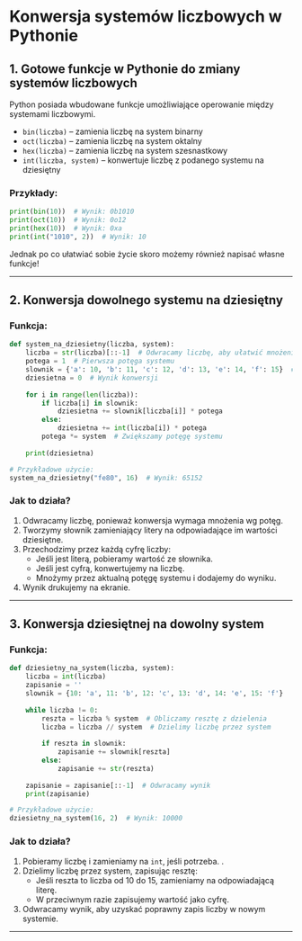 # Konwersja systemów liczbowych w Pythonie

## 1. Gotowe funkcje w Pythonie do zmiany systemów liczbowych
Python posiada wbudowane funkcje umożliwiające operowanie między systemami liczbowymi.

- `bin(liczba)` – zamienia liczbę na system binarny
- `oct(liczba)` – zamienia liczbę na system oktalny
- `hex(liczba)` – zamienia liczbę na system szesnastkowy
- `int(liczba, system)` – konwertuje liczbę z podanego systemu na dziesiętny

### Przykłady:
```python
print(bin(10))  # Wynik: 0b1010
print(oct(10))  # Wynik: 0o12
print(hex(10))  # Wynik: 0xa
print(int("1010", 2))  # Wynik: 10
```

Jednak po co ułatwiać sobie życie skoro możemy również napisać własne funkcje!

---

## 2. Konwersja dowolnego systemu na dziesiętny
### Funkcja:
```python
def system_na_dziesietny(liczba, system):
    liczba = str(liczba)[::-1]  # Odwracamy liczbę, aby ułatwić mnożenie wg potęg
    potega = 1  # Pierwsza potęga systemu
    slownik = {'a': 10, 'b': 11, 'c': 12, 'd': 13, 'e': 14, 'f': 15}  # Szesnastkowe cyfry
    dziesietna = 0  # Wynik konwersji
    
    for i in range(len(liczba)):
        if liczba[i] in slownik:
            dziesietna += slownik[liczba[i]] * potega
        else:
            dziesietna += int(liczba[i]) * potega
        potega *= system  # Zwiększamy potęgę systemu
    
    print(dziesietna)

# Przykładowe użycie:
system_na_dziesietny("fe80", 16)  # Wynik: 65152
```

### Jak to działa?
1. Odwracamy liczbę, ponieważ konwersja wymaga mnożenia wg potęg.
2. Tworzymy słownik zamieniający litery na odpowiadające im wartości dziesiętne.
3. Przechodzimy przez każdą cyfrę liczby:
   - Jeśli jest literą, pobieramy wartość ze słownika.
   - Jeśli jest cyfrą, konwertujemy na liczbę.
   - Mnożymy przez aktualną potęgę systemu i dodajemy do wyniku.
4. Wynik drukujemy na ekranie.

---

## 3. Konwersja dziesiętnej na dowolny system
### Funkcja:
```python
def dziesietny_na_system(liczba, system):
    liczba = int(liczba)
    zapisanie = ''
    slownik = {10: 'a', 11: 'b', 12: 'c', 13: 'd', 14: 'e', 15: 'f'}
    
    while liczba != 0:
        reszta = liczba % system  # Obliczamy resztę z dzielenia
        liczba = liczba // system  # Dzielimy liczbę przez system
        
        if reszta in slownik:
            zapisanie += slownik[reszta]
        else:
            zapisanie += str(reszta)
    
    zapisanie = zapisanie[::-1]  # Odwracamy wynik
    print(zapisanie)

# Przykładowe użycie:
dziesietny_na_system(16, 2)  # Wynik: 10000
```

### Jak to działa?
1. Pobieramy liczbę i zamieniamy na `int`, jeśli potrzeba. .
2. Dzielimy liczbę przez system, zapisując resztę:
   - Jeśli reszta to liczba od 10 do 15, zamieniamy na odpowiadającą literę.
   - W przeciwnym razie zapisujemy wartość jako cyfrę.
3. Odwracamy wynik, aby uzyskać poprawny zapis liczby w nowym systemie.

---

